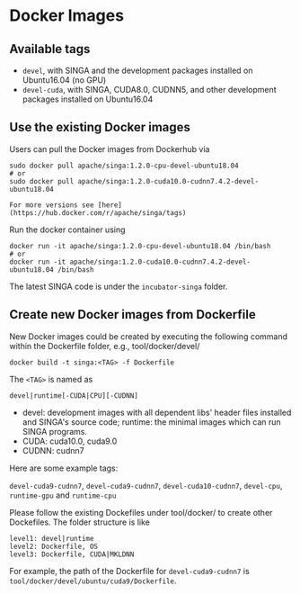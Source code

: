 <!--
    Licensed to the Apache Software Foundation (ASF) under one
    or more contributor license agreements.  See the NOTICE file
    distributed with this work for additional information
    regarding copyright ownership.  The ASF licenses this file
    to you under the Apache License, Version 2.0 (the
    "License"); you may not use this file except in compliance
    with the License.  You may obtain a copy of the License at

      http://www.apache.org/licenses/LICENSE-2.0

    Unless required by applicable law or agreed to in writing,
    software distributed under the License is distributed on an
    "AS IS" BASIS, WITHOUT WARRANTIES OR CONDITIONS OF ANY
    KIND, either express or implied.  See the License for the
    specific language governing permissions and limitations
    under the License.
-->
# Docker Images


## Available tags

* `devel`, with SINGA and the development packages installed on Ubuntu16.04 (no GPU)
* `devel-cuda`, with SINGA, CUDA8.0, CUDNN5, and other development packages installed on Ubuntu16.04

## Use the existing Docker images

Users can pull the Docker images from Dockerhub via

    sudo docker pull apache/singa:1.2.0-cpu-devel-ubuntu18.04
    # or
    sudo docker pull apache/singa:1.2.0-cuda10.0-cudnn7.4.2-devel-ubuntu18.04
    
    For more versions see [here](https://hub.docker.com/r/apache/singa/tags)

Run the docker container using

    docker run -it apache/singa:1.2.0-cpu-devel-ubuntu18.04 /bin/bash
    # or
    docker run -it apache/singa:1.2.0-cuda10.0-cudnn7.4.2-devel-ubuntu18.04 /bin/bash

The latest SINGA code is under the `incubator-singa` folder.

## Create new Docker images from Dockerfile

New Docker images could be created by executing the following command within the
Dockerfile folder, e.g., tool/docker/devel/

    docker build -t singa:<TAG> -f Dockerfile

The `<TAG>` is named as

    devel|runtime[-CUDA|CPU][-CUDNN]

* devel: development images with all dependent libs' header files installed and SINGA's source code; runtime: the minimal images which can run SINGA programs.
* CUDA: cuda10.0, cuda9.0
* CUDNN: cudnn7

Here are some example tags:

`devel-cuda9-cudnn7`, `devel-cuda9-cudnn7`, `devel-cuda10-cudnn7`, `devel-cpu`, `runtime-gpu` and `runtime-cpu`


Please follow the existing Dockefiles under tool/docker/ to create other Dockefiles.
The folder structure is like

    level1: devel|runtime
    level2: Dockerfile, OS
    level3: Dockerfile, CUDA|MKLDNN


For example, the path of the Dockerfile for `devel-cuda9-cudnn7` is `tool/docker/devel/ubuntu/cuda9/Dockerfile`.
